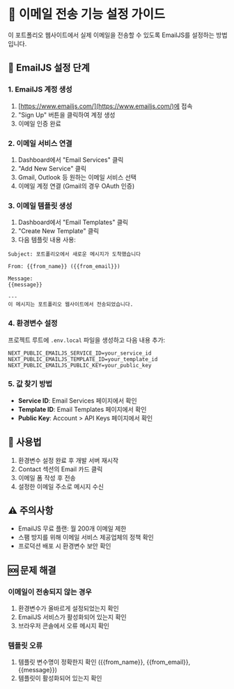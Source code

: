 # 📧 이메일 전송 기능 설정 가이드

이 포트폴리오 웹사이트에서 실제 이메일을 전송할 수 있도록 EmailJS를 설정하는 방법입니다.

## 🚀 EmailJS 설정 단계

### 1. EmailJS 계정 생성
1. [https://www.emailjs.com/](https://www.emailjs.com/)에 접속
2. "Sign Up" 버튼을 클릭하여 계정 생성
3. 이메일 인증 완료

### 2. 이메일 서비스 연결
1. Dashboard에서 "Email Services" 클릭
2. "Add New Service" 클릭
3. Gmail, Outlook 등 원하는 이메일 서비스 선택
4. 이메일 계정 연결 (Gmail의 경우 OAuth 인증)

### 3. 이메일 템플릿 생성
1. Dashboard에서 "Email Templates" 클릭
2. "Create New Template" 클릭
3. 다음 템플릿 내용 사용:

```
Subject: 포트폴리오에서 새로운 메시지가 도착했습니다

From: {{from_name}} ({{from_email}})

Message:
{{message}}

---
이 메시지는 포트폴리오 웹사이트에서 전송되었습니다.
```

### 4. 환경변수 설정
프로젝트 루트에 `.env.local` 파일을 생성하고 다음 내용 추가:

```env
NEXT_PUBLIC_EMAILJS_SERVICE_ID=your_service_id
NEXT_PUBLIC_EMAILJS_TEMPLATE_ID=your_template_id
NEXT_PUBLIC_EMAILJS_PUBLIC_KEY=your_public_key
```

### 5. 값 찾기 방법
- **Service ID**: Email Services 페이지에서 확인
- **Template ID**: Email Templates 페이지에서 확인
- **Public Key**: Account > API Keys 페이지에서 확인

## 🔧 사용법

1. 환경변수 설정 완료 후 개발 서버 재시작
2. Contact 섹션의 Email 카드 클릭
3. 이메일 폼 작성 후 전송
4. 설정한 이메일 주소로 메시지 수신

## ⚠️ 주의사항

- EmailJS 무료 플랜: 월 200개 이메일 제한
- 스팸 방지를 위해 이메일 서비스 제공업체의 정책 확인
- 프로덕션 배포 시 환경변수 보안 확인

## 🆘 문제 해결

### 이메일이 전송되지 않는 경우
1. 환경변수가 올바르게 설정되었는지 확인
2. EmailJS 서비스가 활성화되어 있는지 확인
3. 브라우저 콘솔에서 오류 메시지 확인

### 템플릿 오류
1. 템플릿 변수명이 정확한지 확인 ({{from_name}}, {{from_email}}, {{message}})
2. 템플릿이 활성화되어 있는지 확인

